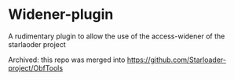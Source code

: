 # Widener-plugin
A rudimentary plugin to allow the use of the access-widener of the starlaoder project

Archived: this repo was merged into https://github.com/Starloader-project/ObfTools
